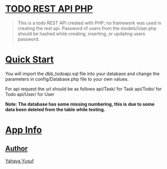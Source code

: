 # [TODO REST API PHP](https://github.com/omoluabidotcom/) 

> This is a todo REST API created with
> PHP; no framework was used in
> creating the rest api. Password 
> of users from the models/User.php 
> should be hashed while creating, 
> inserting, or updating users 
> password.

# [Quick Start](https://github.com/omoluabidotcom/) 

You will import the dbb_todoapi.sql file into your 
database and change the parameters in config/Database.php
file to your own values.

For api request the url should be as follows
api/Task/  for Task
api/Todo/  for Todo
api/User/  for User

**Note: The database has some missing numbering, this is**
**due to some data been deleted from the table while testing.**

# [App Info](https://github.com/omoluabidotcom/) 

## [Author](https://github.com/omoluabidotcom) 

[Yahaya Yusuf](https://github.com/omoluabidotcom)






